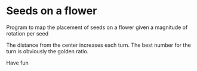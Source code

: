 # Seeds on a flower
Program to map the placement of seeds on a flower given a magnitude of rotation per seed

The distance from the center increases each turn. The best number for the turn is obviously the golden ratio.

Have fun